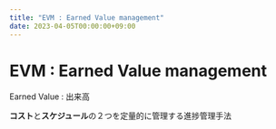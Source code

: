 ```yaml
---
title: "EVM : Earned Value management"
date: 2023-04-05T00:00:00+09:00
---
```

# EVM : Earned Value management

Earned Value : 出来高

**コスト**と**スケジュール**の２つを定量的に管理する進捗管理手法

